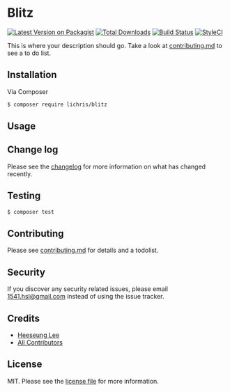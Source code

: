 # Blitz

[![Latest Version on Packagist][ico-version]][link-packagist]
[![Total Downloads][ico-downloads]][link-downloads]
[![Build Status][ico-travis]][link-travis]
[![StyleCI][ico-styleci]][link-styleci]

This is where your description should go. Take a look at [contributing.md](contributing.md) to see a to do list.

## Installation

Via Composer

``` bash
$ composer require lichris/blitz
```

## Usage

## Change log

Please see the [changelog](changelog.md) for more information on what has changed recently.

## Testing

``` bash
$ composer test
```

## Contributing

Please see [contributing.md](contributing.md) for details and a todolist.

## Security

If you discover any security related issues, please email 1541.hsl@gmail.com instead of using the issue tracker.

## Credits

- [Heeseung Lee][link-author]
- [All Contributors][link-contributors]

## License

MIT. Please see the [license file](license.md) for more information.

[ico-version]: https://img.shields.io/packagist/v/lichris/blitz.svg?style=flat-square
[ico-downloads]: https://img.shields.io/packagist/dt/lichris/blitz.svg?style=flat-square
[ico-travis]: https://img.shields.io/travis/lichris/blitz/master.svg?style=flat-square
[ico-styleci]: https://styleci.io/repos/12345678/shield

[link-packagist]: https://packagist.org/packages/lichris/blitz
[link-downloads]: https://packagist.org/packages/lichris/blitz
[link-travis]: https://travis-ci.org/lichris/blitz
[link-styleci]: https://styleci.io/repos/12345678
[link-author]: https://github.com/lichris
[link-contributors]: ../../contributors]